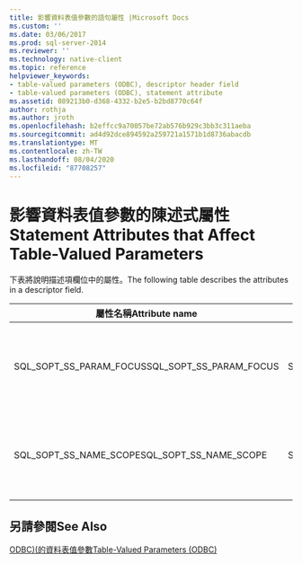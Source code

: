 ```yaml
---
title: 影響資料表值參數的語句屬性 |Microsoft Docs
ms.custom: ''
ms.date: 03/06/2017
ms.prod: sql-server-2014
ms.reviewer: ''
ms.technology: native-client
ms.topic: reference
helpviewer_keywords:
- table-valued parameters (ODBC), descriptor header field
- table-valued parameters (ODBC), statement attribute
ms.assetid: 089213b0-d368-4332-b2e5-b2bd8770c64f
author: rothja
ms.author: jroth
ms.openlocfilehash: b2effcc9a70057be72ab576b929c3bb3c311aeba
ms.sourcegitcommit: ad4d92dce894592a259721a1571b1d8736abacdb
ms.translationtype: MT
ms.contentlocale: zh-TW
ms.lasthandoff: 08/04/2020
ms.locfileid: "87708257"
---
```

# <a name="statement-attributes-that-affect-table-valued-parameters"></a><span data-ttu-id="326fb-102">影響資料表值參數的陳述式屬性</span><span class="sxs-lookup"><span data-stu-id="326fb-102">Statement Attributes that Affect Table-Valued Parameters</span></span>
  <span data-ttu-id="326fb-103">下表將說明描述項欄位中的屬性。</span><span class="sxs-lookup"><span data-stu-id="326fb-103">The following table describes the attributes in a descriptor field.</span></span>  
  
|<span data-ttu-id="326fb-104">屬性名稱</span><span class="sxs-lookup"><span data-stu-id="326fb-104">Attribute name</span></span>|<span data-ttu-id="326fb-105">類型</span><span class="sxs-lookup"><span data-stu-id="326fb-105">Type</span></span>|<span data-ttu-id="326fb-106">描述</span><span class="sxs-lookup"><span data-stu-id="326fb-106">Description</span></span>|  
|--------------------|----------|-----------------|  
|<span data-ttu-id="326fb-107">SQL_SOPT_SS_PARAM_FOCUS</span><span class="sxs-lookup"><span data-stu-id="326fb-107">SQL_SOPT_SS_PARAM_FOCUS</span></span>|<span data-ttu-id="326fb-108">SQLUINTEGER</span><span class="sxs-lookup"><span data-stu-id="326fb-108">SQLUINTEGER</span></span>|<span data-ttu-id="326fb-109">如需 SQL_SS_PARAM_FOCUS 的詳細資訊，請參閱[SQLSetStmtAttr](../native-client-odbc-api/sqlsetstmtattr.md)。</span><span class="sxs-lookup"><span data-stu-id="326fb-109">For more information about SQL_SS_PARAM_FOCUS, see [SQLSetStmtAttr](../native-client-odbc-api/sqlsetstmtattr.md).</span></span>|  
|<span data-ttu-id="326fb-110">SQL_SOPT_SS_NAME_SCOPE</span><span class="sxs-lookup"><span data-stu-id="326fb-110">SQL_SOPT_SS_NAME_SCOPE</span></span>|<span data-ttu-id="326fb-111">SQLUINTEGER</span><span class="sxs-lookup"><span data-stu-id="326fb-111">SQLUINTEGER</span></span>|<span data-ttu-id="326fb-112">如需 SQL_SS_NAME_SCOPE 的詳細資訊，請參閱[SQLSetStmtAttr](../native-client-odbc-api/sqlsetstmtattr.md)。</span><span class="sxs-lookup"><span data-stu-id="326fb-112">For more information about SQL_SS_NAME_SCOPE, see [SQLSetStmtAttr](../native-client-odbc-api/sqlsetstmtattr.md).</span></span>|  
  
## <a name="see-also"></a><span data-ttu-id="326fb-113">另請參閱</span><span class="sxs-lookup"><span data-stu-id="326fb-113">See Also</span></span>  
 [<span data-ttu-id="326fb-114">ODBC&#41;&#40;的資料表值參數</span><span class="sxs-lookup"><span data-stu-id="326fb-114">Table-Valued Parameters &#40;ODBC&#41;</span></span>](table-valued-parameters-odbc.md)  
  
  
